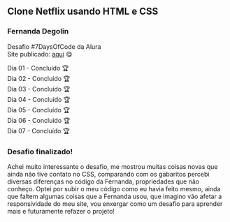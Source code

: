 <h2>Clone Netflix usando HTML e CSS</h2>
<h3>Fernanda Degolin</h3>

Desafio #7DaysOfCode da Alura
<br>
Site publicado: <a href="https://nidril.github.io/7DaysOfCode_HTML_CSS/">aqui</a> 😋

Dia 01 - Concluído 🏆
<br>
Dia 02 - Concluído 🏆
<br>
Dia 03 - Concluído 🏆
<br>
Dia 04 - Concluído 🏆
<br>
Dia 05 - Concluído 🏆
<br>
Dia 06 - Concluído 🏆
<br>
Dia 07 - Concluído 🏆

<h3>Desafio finalizado!</h3>
<p>Achei muito interessante o desafio, me mostrou muitas coisas novas que ainda não tive contato no CSS, comparando com os gabaritos percebi diversas diferenças no código da Fernanda, propriedades que não conheço. Optei por subir o meu código como eu havia feito mesmo, ainda que faltem algumas coisas que a Fernanda usou, que imagino vão afetar a responsividade do meu site, vou enxergar como um desafio para aprender mais e futuramente refazer o projeto!</p>
